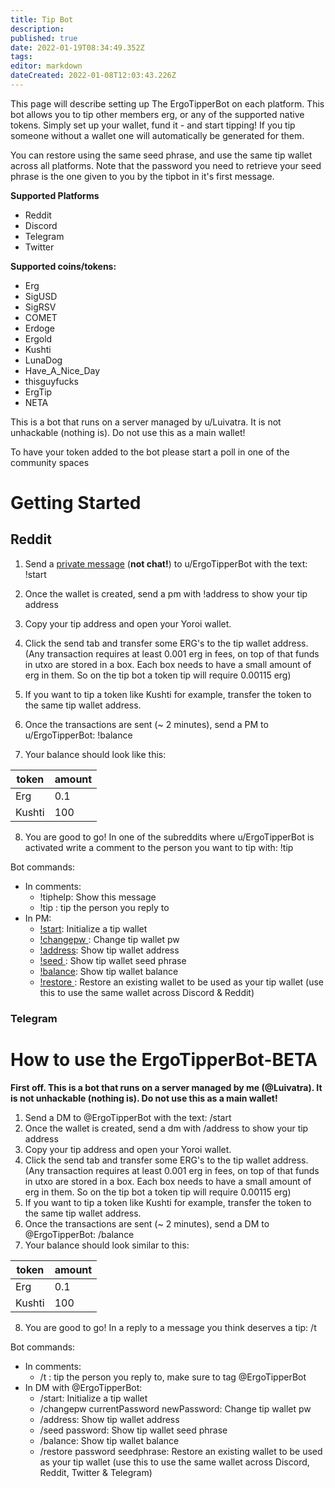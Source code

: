 ```yaml
---
title: Tip Bot
description: 
published: true
date: 2022-01-19T08:34:49.352Z
tags: 
editor: markdown
dateCreated: 2022-01-08T12:03:43.226Z
---
```


This page will describe setting up The ErgoTipperBot on each platform. This bot allows you to tip other members erg, or any of the supported native tokens. Simply set up your wallet, fund it - and start tipping! If you tip someone without a wallet one will automatically be generated for them. 


You can restore using the same seed phrase, and use the same tip wallet across all platforms. Note that the password you need to retrieve your seed phrase is the one given to you by the tipbot in it's first message. 

**Supported Platforms**
- Reddit
- Discord
- Telegram
- Twitter

**Supported coins/tokens:**

- Erg
- SigUSD
- SigRSV
- COMET
- Erdoge
- Ergold
- Kushti
- LunaDog
- Have_A_Nice_Day
- thisguyfucks
- ErgTip
- NETA

This is a bot that runs on a server managed by u/Luivatra. It is not unhackable (nothing is). Do not use this as a main wallet!

To have your token added to the bot please start a poll in one of the community spaces

# Getting Started


## Reddit

1. Send a [private message](https://www.reddit.com/message/compose/?to=ErgoTipperBot&subject=BotTalk&message=!start) (**not chat!**) to u/ErgoTipperBot with the text: !start

2. Once the wallet is created, send a pm with !address to show your tip address

3. Copy your tip address and open your Yoroi wallet.

4. Click the send tab and transfer some ERG's to the tip wallet address. (Any transaction requires at least 0.001 erg in fees, on top of that funds in utxo are stored in a box. Each box needs to have a small amount of erg in them. So on the tip bot a token tip will require 0.00115 erg)

5. If you want to tip a token like Kushti for example, transfer the token to the same tip wallet address. 

6. Once the transactions are sent (~ 2 minutes), send a PM to u/ErgoTipperBot: !balance

7. Your balance should look like this:

| token  | amount |
|--------|:-------|
| Erg    | 0.1    |
| Kushti | 100    |

8. You are good to go! In one of the subreddits where u/ErgoTipperBot is activated write a comment to the person you want to tip with:
!tip <amount> <token> <any remaining text will be stored in the transaction database so you can both view it later>


Bot commands:

- In comments:
    - !tiphelp: Show this message
    - !tip <amount> <token> <any remaining text will be stored in the transaction database so you can both view it later>: tip the person you reply to
- In PM:
    - [!start](https://www.reddit.com/message/compose/?to=ErgoTipperBot&subject=BotTalk&message=!start): Initialize a tip wallet
    - [!changepw <currentPassword> <newPassword>](https://www.reddit.com/message/compose/?to=ErgoTipperBot&subject=BotTalk&message=!changepw%20%3CcurrentPassword%3E%20%3CnewPassword%3E): Change tip wallet pw
    - [!address](https://www.reddit.com/message/compose/?to=ErgoTipperBot&subject=BotTalk&message=!address): Show tip wallet address
    - [!seed <password>](https://www.reddit.com/message/compose/?to=ErgoTipperBot&subject=BotTalk&message=!seed%20%3Cpassword%3E): Show tip wallet seed phrase
    - [!balance](https://www.reddit.com/message/compose/?to=ErgoTipperBot&subject=BotTalk&message=!balance): Show tip wallet balance
    - [!restore <password> <seed phrase>](https://www.reddit.com/message/compose/?to=ErgoTipperBot&subject=BotTalk&message=!restore%20%3Cpassword%3E%20%3Cseed%20phrase%3E): Restore an existing wallet to be used as your tip wallet (use this to use the same wallet across Discord & Reddit)


### Telegram
  
# How to use the ErgoTipperBot-BETA

**First off. This is a bot that runs on a server managed by me (@Luivatra). It is not unhackable (nothing is). Do not use this as a main wallet!**
1. Send a DM to @ErgoTipperBot with the text: /start
2. Once the wallet is created, send a dm with /address to show your tip address
3. Copy your tip address and open your Yoroi wallet.
4. Click the send tab and transfer some ERG's to the tip wallet address. (Any transaction requires at least 0.001 erg in fees, on top of that funds in utxo are stored in a box. Each box needs to have a small amount of erg in them. So on the tip bot a token tip will require 0.00115 erg)
5. If you want to tip a token like Kushti for example, transfer the token to the same tip wallet address. 
6. Once the transactions are sent (~ 2 minutes), send a DM to @ErgoTipperBot: /balance
7. Your balance should look similar to this:

| token  | amount |
|--------|:-------|
| Erg    | 0.1    |
| Kushti | 100    |

8. You are good to go! In a reply to a message you think deserves a tip:
/t <amount> <token> <any remaining text will be stored in the transaction database so you can both view it later>


Bot commands:

- In comments:
    - /t <amount> <token> <any remaining text will be stored in the transaction database so you can both view it later>: tip the person you reply to, make sure to tag @ErgoTipperBot
- In DM with @ErgoTipperBot:
    - /start: Initialize a tip wallet
    - /changepw currentPassword newPassword: Change tip wallet pw
    - /address: Show tip wallet address
    - /seed password: Show tip wallet seed phrase
    - /balance: Show tip wallet balance
    - /restore password seedphrase: Restore an existing wallet to be used as your tip wallet (use this to use the same wallet across Discord, Reddit, Twitter & Telegram)



